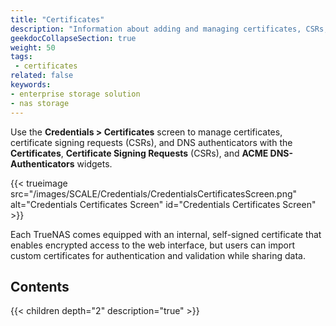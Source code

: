 ```yaml
---
title: "Certificates"
description: "Information about adding and managing certificates, CSRs, CAs, and ACME DNS-Authenticators in TrueNAS."
geekdocCollapseSection: true
weight: 50
tags:
 - certificates
related: false
keywords:
- enterprise storage solution
- nas storage 
---
```


Use the **Credentials > Certificates** screen to manage certificates, certificate signing requests (CSRs), and DNS authenticators with the **Certificates**, **Certificate Signing Requests** (CSRs), and **ACME DNS-Authenticators** widgets.

{{< trueimage src="/images/SCALE/Credentials/CredentialsCertificatesScreen.png" alt="Credentials Certificates Screen" id="Credentials Certificates Screen" >}}

Each TrueNAS comes equipped with an internal, self-signed certificate that enables encrypted access to the web interface, but users can import custom certificates for authentication and validation while sharing data.

<div class="noprint">

## Contents

{{< children depth="2" description="true" >}}

</div>
